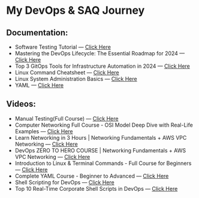 # My DevOps & SAQ Journey

## Documentation:
- Software Testing Tutorial — [Click Here](https://www.guru99.com/software-testing.html)
- Mastering the DevOps Lifecycle: The Essential Roadmap for 2024 — [Click Here](https://dev.to/patadiarushabh/mastering-the-devops-lifecycle-the-essential-roadmap-for-2024-13ia)
- Top 3 GitOps Tools for Infrastructure Automation in 2024 — [Click Here](https://dev.to/flipt/top-3-gitops-tools-for-infrastructure-automation-in-2024-5h55)
- Linux Command Cheatsheet — [Click Here](https://www.guru99.com/linux-commands-cheat-sheet.html)
- Linux System Administration Basics — [Click Here](https://www.linode.com/docs/guides/linux-system-administration-basics/)
- YAML — [Click Here](https://learnxinyminutes.com/docs/yaml/)

## Videos:
- Manual Testing(Full Course) — [Click Here](https://www.youtube.com/watch?v=oOvURgHcd4w&list=PLUDwpEzHYYLseflPNg0bUKfLmAbO2JnE9)
- Computer Networking Full Course - OSI Model Deep Dive with Real-Life Examples — [Click Here](https://www.youtube.com/watch?v=IPvYjXCsTg8)
- Learn Networking in 3 Hours | Networking Fundamentals + AWS VPC Networking — [Click Here](https://www.youtube.com/watch?v=iSOfkw_YyOU)
- DevOps ZERO TO HERO COURSE | Networking Fundamentals + AWS VPC Networking — [Click Here](https://www.youtube.com/playlist?list=PLdpzxOOAlwvIKMhk8WhzN1pYoJ1YU8Csa)
- Introduction to Linux & Terminal Commands - Full Course for Beginners — [Click Here](https://www.youtube.com/watch?v=iwolPf6kN-k)
- Complete YAML Course - Beginner to Advanced — [Click Here](https://www.youtube.com/watch?v=IA90BTozdow)
- Shell Scripting for DevOps — [Click Here](https://www.youtube.com/playlist?list=PLdpzxOOAlwvIZ7u-gtpX_bozrspUbTQ1S)
- Top 10 Real-Time Corporate Shell Scripts in DevOps — [Click Here](https://www.youtube.com/watch?v=aK-lkJTfUEc&t=1017s)
